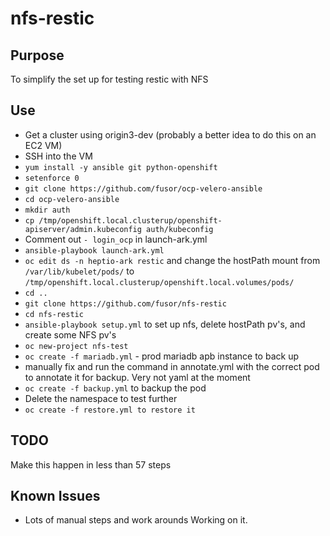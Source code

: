 # nfs-restic

## Purpose
To simplify the set up for testing restic with NFS

## Use
* Get a cluster using origin3-dev (probably a better idea to do this on an EC2 VM)
* SSH into the VM
* `yum install -y ansible git python-openshift`
* `setenforce 0`
* `git clone https://github.com/fusor/ocp-velero-ansible`
* `cd ocp-velero-ansible`
* `mkdir auth`
* `cp /tmp/openshift.local.clusterup/openshift-apiserver/admin.kubeconfig auth/kubeconfig`
* Comment out `- login_ocp` in launch-ark.yml
* `ansible-playbook launch-ark.yml`
* `oc edit ds -n heptio-ark restic` and change the hostPath mount from `/var/lib/kubelet/pods/` to `/tmp/openshift.local.clusterup/openshift.local.volumes/pods/`
* `cd ..`
* `git clone https://github.com/fusor/nfs-restic`
* `cd nfs-restic`
* `ansible-playbook setup.yml` to set up nfs, delete hostPath pv's, and create some NFS pv's
* `oc new-project nfs-test`
* `oc create -f mariadb.yml` - prod mariadb apb instance to back up
* manually fix and run the command in annotate.yml with the correct pod to annotate it for backup. Very not yaml at the moment
* `oc create -f backup.yml` to backup the pod
* Delete the namespace to test further
* `oc create -f restore.yml to restore it`

## TODO
Make this happen in less than 57 steps


## Known Issues
* Lots of manual steps and work arounds Working on it.

